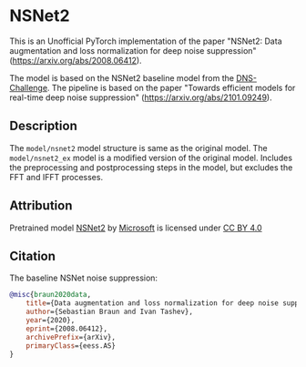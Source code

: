# NSNet2

This is an Unofficial PyTorch implementation of the paper "NSNet2: Data augmentation and loss normalization for deep noise suppression" (https://arxiv.org/abs/2008.06412).

The model is based on the NSNet2 baseline model from the [DNS-Challenge](https://github.com/microsoft/DNS-Challenge).
The pipeline is based on the paper "Towards efficient models for real-time deep noise suppression" (https://arxiv.org/abs/2101.09249).

## Description

The `model/nsnet2` model structure is same as the original model.
The `model/nsnet2_ex` model is a modified version of the original model. Includes the preprocessing and postprocessing steps in the model, but excludes the FFT and IFFT processes.

## Attribution

Pretrained model [NSNet2](https://github.com/microsoft/DNS-Challenge/tree/v4dnschallenge_ICASSP2022/NSNet2-baseline) by [Microsoft](https://github.com/microsoft) is licensed under [CC BY 4.0](https://creativecommons.org/licenses/by/4.0/)

## Citation

The baseline NSNet noise suppression:

```BibTex
@misc{braun2020data,
    title={Data augmentation and loss normalization for deep noise suppression},
    author={Sebastian Braun and Ivan Tashev},
    year={2020},
    eprint={2008.06412},
    archivePrefix={arXiv},
    primaryClass={eess.AS}
}
```
